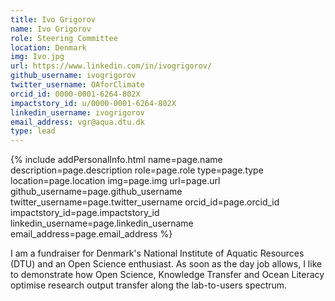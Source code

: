 ```yaml
---
title: Ivo Grigorov
name: Ivo Grigorov
role: Steering Committee
location: Denmark
img: Ivo.jpg
url: https://www.linkedin.com/in/ivogrigorov/
github_username: ivogrigorov
twitter_username: OAforClimate
orcid_id: 0000-0001-6264-802X
impactstory_id: u/0000-0001-6264-802X
linkedin_username: ivogrigorov
email_address: vgr@aqua.dtu.dk
type: lead
---
```


<!--HTML / LIQUID stuff to render picture and links  -->
{% include addPersonalInfo.html name=page.name description=page.description role=page.role type=page.type location=page.location img=page.img url=page.url github_username=page.github_username twitter_username=page.twitter_username orcid_id=page.orcid_id impactstory_id=page.impactstory_id linkedin_username=page.linkedin_username email_address=page.email_address %}

<!-- START OF FREE MARKDOWN  -->
I am a fundraiser for Denmark's National Institute of Aquatic Resources (DTU) and an Open Science enthusiast. As soon as the day job allows, I like to demonstrate how Open Science, Knowledge Transfer and Ocean Literacy optimise research output transfer along the lab-to-users spectrum.
